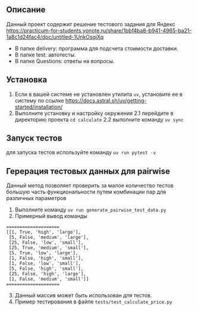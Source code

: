 ## Описание
Данный проект содержит решение тестового задания для Яндекс
https://practicum-for-students.yonote.ru/share/1bbf4ba8-b941-4965-ba21-1a8c1d24fac4/doc/untitled-1UnkOsqiXq

- В папке delivery: программа для подсчета стоимости доставки.
- В папке test: автотесты.
- В папке Questions: ответы на вопросы.

## Установка

1. Если в вашей системе не установлен утилита `uv`, установите ее в систему
по ссылке https://docs.astral.sh/uv/getting-started/installation/
2. Выполните установку и настройку окружения 
2.1 перейдите в директорию проекта `cd calculate`
2.2 выполните команду `uv sync`

## Запуск тестов
для запуска тестов используйте команду
`uv run pytest -v`


## Герерация тестовых данных для pairwise

Данный метод позволяет проверить за малое количество тестов 
большую часть функциональности путем комбинации пар для различных параметров

1. Выполните команду
`uv run generate_pairwise_test_data.py`
2. Примерный вывод команды
```
====================
[[1, True, 'high', 'large'],
 [5, False, 'medium', 'large'],
 [25, False, 'low', 'small'],
 [25, True, 'medium', 'small'],
 [5, True, 'low', 'large'],
 [1, False, 'high', 'small'],
 [1, False, 'low', 'small'],
 [5, False, 'high', 'small'],
 [25, False, 'high', 'large'],
 [1, False, 'medium', 'small']]
====================
```
3. Данный массив может быть использован для тестов.
4. Пример тестирования в файле `tests/test_calculate_price.py`
